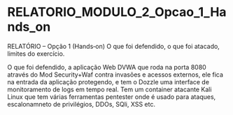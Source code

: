 # RELATORIO_MODULO_2_Opcao_1_Hands_on

RELATÓRIO – Opção 1 (Hands‑on)
O que foi defendido, o que foi atacado, limites do exercício. 

O que foi defendido, a aplicação Web DVWA que roda na porta 8080 através do Mod Security+Waf contra invasões e acessos externos, ele fica na entrada da aplicação protegendo, e tem o Dozzle uma interface de monitoramento de logs em tempo real. Tem um container atacante Kali Linux que tem várias ferramentas pentester onde é usado para ataques, escalonamneto de privilégios, DDOs, SQli, XSS etc. 

 
